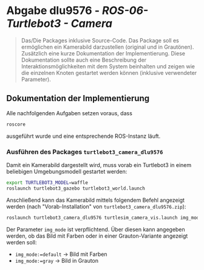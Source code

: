 # Abgabe dlu9576 - *ROS-06-Turtlebot3 - Camera*

> Das/Die Packages inklusive Source-Code. Das Package soll es ermöglichen ein Kamerabild darzustellen (original und in Grautönen). Zusätzlich eine kurze Dokumentation der Implementierung. Diese Dokumentation sollte auch eine Beschreibung der Interaktionsmöglichkeiten mit dem System beinhalten und zeigen wie die einzelnen Knoten gestartet werden können (inklusive verwendeter Parameter).

## Dokumentation der Implementierung
Alle nachfolgenden Aufgaben setzen voraus, dass
```sh
roscore
```
ausgeführt wurde und eine entsprechende ROS-Instanz läuft.

### Ausführen des Packages `turtlebot3_camera_dlu9576`
Damit ein Kamerabild dargestellt wird, muss vorab ein Turtlebot3 in einem beliebigen Umgebungsmodell gestartet werden:
```sh
export TURTLEBOT3_MODEL=waffle
roslaunch turtlebot3_gazebo turtlebot3_world.launch
```

Anschließend kann das Kamerabild mittels folgendem Befehl angezeigt werden (nach "Vorab-Installation" von `turtlebot3_camera_dlu9576.zip`):
```sh
roslaunch turtlebot3_camera_dlu9576 turtlesim_camera_vis.launch img_mode:=default
```

Der Parameter `img_mode` ist verpflichtend. Über diesen kann angegeben werden, ob das Bild mit Farben oder in einer Grauton-Variante angezeigt werden soll:
* `img_mode:=default` -> Bild mit Farben
* `img_mode:=gray` -> Bild in Grauton
